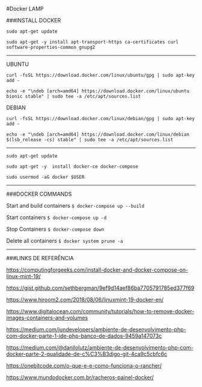 #Docker LAMP

###INSTALL DOCKER

`sudo apt-get update`

`sudo apt-get -y install apt-transport-https ca-certificates curl software-properties-common gnupg2`

-----------------------------------------------------

UBUNTU

`curl -fsSL https://download.docker.com/linux/ubuntu/gpg | sudo apt-key add -`

`echo -e "\ndeb [arch=amd64] https://download.docker.com/linux/ubuntu bionic stable" | sudo tee -a /etc/apt/sources.list`


DEBIAN

`curl -fsSL https://download.docker.com/linux/debian/gpg | sudo apt-key add -`

`echo -e "\ndeb [arch=amd64] https://download.docker.com/linux/debian $(lsb_release -cs) stable" | sudo tee -a /etc/apt/sources.list`

-----------------------------------------------------

`sudo apt-get update`

`sudo apt-get -y  install docker-ce docker-compose`

`sudo usermod -aG docker $USER`


------------


###DOCKER COMMANDS

Start and build containers
`$ docker-compose up --build`


Start containers
`$ docker-compose up -d`


Stop Containers
`$ docker-compose down`


Delete all containers
`$ docker system prune -a`


------------


###LINKS DE REFERÊNCIA

https://computingforgeeks.com/install-docker-and-docker-compose-on-linux-mint-19/

https://gist.github.com/sethbergman/9ef9d14aef86ba7705791785ed377f69

https://www.hiroom2.com/2018/08/06/linuxmint-19-docker-en/

https://www.digitalocean.com/community/tutorials/how-to-remove-docker-images-containers-and-volumes

https://medium.com/jundevelopers/ambiente-de-desenvolvimento-php-com-docker-parte-1-ide-php-banco-de-dados-9459a147073c

https://medium.com/@danilolutz/ambiente-de-desenvolvimento-php-com-docker-parte-2-qualidade-de-c%C3%B3digo-git-4ca9c5cbfc6c

https://onebitcode.com/o-que-e-e-como-funciona-o-rancher/

https://www.mundodocker.com.br/racheros-painel-docker/
